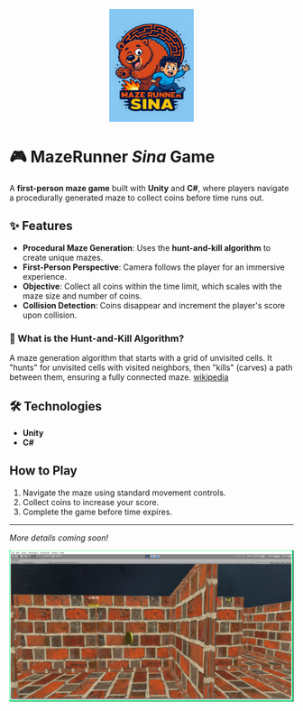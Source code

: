 <p align="center">
  <img src="pics/Logo.jpg" alt="Logo" width="150" height="200">
</p>

# 🎮 MazeRunner *Sina* Game 

A **first-person maze game** built with **Unity** and **C#**, where players navigate a procedurally generated maze to collect coins before time runs out.

## ✨ Features
- **Procedural Maze Generation**: Uses the **hunt-and-kill algorithm** to create unique mazes.
- **First-Person Perspective**: Camera follows the player for an immersive experience.
- **Objective**: Collect all coins within the time limit, which scales with the maze size and number of coins.
- **Collision Detection**: Coins disappear and increment the player's score upon collision.

### 🔎 What is the Hunt-and-Kill Algorithm?
A maze generation algorithm that starts with a grid of unvisited cells. It "hunts" for unvisited cells with visited neighbors, then "kills" (carves) a path between them, ensuring a fully connected maze. [wikipedia](https://en.wikipedia.org/wiki/Maze_generation_algorithm)

## 🛠️ Technologies
- **Unity**
- **C#**

## How to Play
1. Navigate the maze using standard movement controls.
2. Collect coins to increase your score.
3. Complete the game before time expires.

---
*More details coming soon!*


![](pics/Mazerunner.png)
